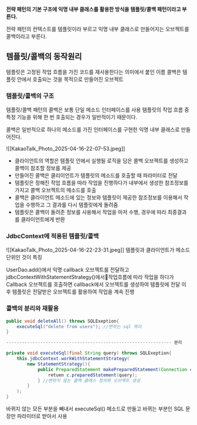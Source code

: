 **전략 패턴의 기본 구조에 익명 내부 클래스를 활용한 방식을 템플릿/콜백 패턴이라고 부른다.**

전략 패턴의 컨텍스트를 템플릿이라 부르고 익명 내부 클래스로 만들어지는 오브젝트를 콜백이라고 부른다.

## 템플릿/콜백의 동작원리
템플릿은 고정된 작업 흐름을 가진 코드를 재사용한다는 의미에서 붙인 이름
콜백은 템플릿 안에서 호출되는 것을 목적으로 만들어진 오브젝트

### 템플릿/콜백의 구조
템플릿/콜백 패턴의 콜백은 보통 단일 메소드 인터페이스를 사용
템플릿의 작업 흐름 중 특정 기능을 위해 한 번 호출되는 경우가 일반적이기 때문이다.

콜백은 일반적으로 하나의 메소드를 가진 인터페이스를 구현한 익명 내부 클래스로 만들어진다.

![[KakaoTalk_Photo_2025-04-16-22-07-53.jpeg]]

- 클라이언트의 역할은 템플릿 안에서 실행될 로직을 담은 콜백 오브젝트를 생성하고 콜백이 참조할 정보를 제공
- 만들어진 콜백은 클리이언트가 템플릿의 메소드를 호출할 때 파라미터로 전달
- 템플릿은 정해진 작업 흐름을 따라 작업을 진행하다가 내부에서 생성한 참조정보를 가지고 콜백 오브젝트의 메소드를 호출
- 콜백은 클라이언트 메소드에 있는 정보와 템플릿이 제공한 참조정보를 이용해서 작업을 수행하고 그 결과를 다시 템플릿에게 돌려줌
- 템플릿은 콜백이 돌려준 정보를 사용해서 작업을 마저 수행, 경우에 따라 최종결과를 클라이언트에게 반환

### JdbcContext에 적용된 템플릿/콜백

![[KakaoTalk_Photo_2025-04-16-22-23-31.jpeg]]
템플릿과 클라이언트가 메소드 단위인 것이 특징

UserDao.add()에서 익명 callback 오브젝트를 전달하고 jdbcContextWithStatementStrategy()에서작업흐름에 따라 작업을 하다가
Callback 오브젝트를 호출하면 callback에서 오브젝트를 생성하여 템플릿에 전달
이후 템플릿은 전달받은 오브젝트를 활용하여 작업을 계속 진행

### 콜백의 분리와 재활용

```java
public void deleteAll() throws SQLExeption{
	executeSql("delete from users"); //변하는 sql 쿼리
}

--------------------------------------------------------------- 분리

private void executeSql(final String query) throws SQLExeption{
	this.jdbcContext.workWithStatementStrategy(
		new StatementStrategy(){
			public PreparedStatement makePreparedStatement(Connection c) throws SQLExeption{
				retuen c.preparedStatement(query);
			} //변하지 않는 콜백 클래스 정의와 오브젝트 생성
		}
	);
}
```

바뀌지 않는 모든 부분을 빼내서 executeSql() 메소드로 만들고 바뀌는 부분인 SQL 문장만 파라미터로 받아서 사용

